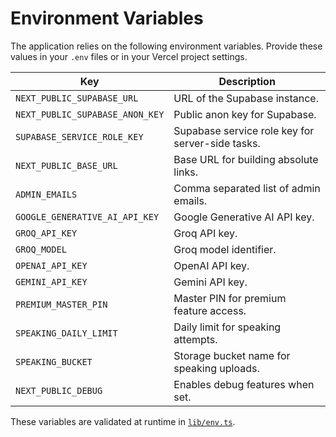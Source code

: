 # Environment Variables

The application relies on the following environment variables. Provide these values in your `.env` files or in your Vercel project settings.

| Key | Description |
| --- | --- |
| `NEXT_PUBLIC_SUPABASE_URL` | URL of the Supabase instance. |
| `NEXT_PUBLIC_SUPABASE_ANON_KEY` | Public anon key for Supabase. |
| `SUPABASE_SERVICE_ROLE_KEY` | Supabase service role key for server-side tasks. |
| `NEXT_PUBLIC_BASE_URL` | Base URL for building absolute links. |
| `ADMIN_EMAILS` | Comma separated list of admin emails. |
| `GOOGLE_GENERATIVE_AI_API_KEY` | Google Generative AI API key. |
| `GROQ_API_KEY` | Groq API key. |
| `GROQ_MODEL` | Groq model identifier. |
| `OPENAI_API_KEY` | OpenAI API key. |
| `GEMINI_API_KEY` | Gemini API key. |
| `PREMIUM_MASTER_PIN` | Master PIN for premium feature access. |
| `SPEAKING_DAILY_LIMIT` | Daily limit for speaking attempts. |
| `SPEAKING_BUCKET` | Storage bucket name for speaking uploads. |
| `NEXT_PUBLIC_DEBUG` | Enables debug features when set. |

These variables are validated at runtime in [`lib/env.ts`](../lib/env.ts).

